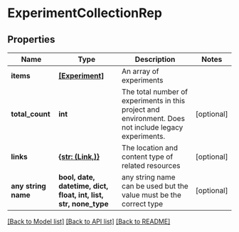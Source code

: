# ExperimentCollectionRep


## Properties
Name | Type | Description | Notes
------------ | ------------- | ------------- | -------------
**items** | [**[Experiment]**](Experiment.md) | An array of experiments | 
**total_count** | **int** | The total number of experiments in this project and environment. Does not include legacy experiments. | [optional] 
**links** | [**{str: (Link,)}**](Link.md) | The location and content type of related resources | [optional] 
**any string name** | **bool, date, datetime, dict, float, int, list, str, none_type** | any string name can be used but the value must be the correct type | [optional]

[[Back to Model list]](../README.md#documentation-for-models) [[Back to API list]](../README.md#documentation-for-api-endpoints) [[Back to README]](../README.md)


